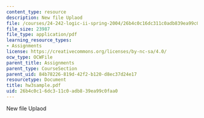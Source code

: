```yaml
---
content_type: resource
description: New file Uplaod
file: /courses/24-242-logic-ii-spring-2004/26b4c0c16dc311c0adb839ea99c0faa0_hw3sample.pdf
file_size: 23987
file_type: application/pdf
learning_resource_types:
- Assignments
license: https://creativecommons.org/licenses/by-nc-sa/4.0/
ocw_type: OCWFile
parent_title: Assignments
parent_type: CourseSection
parent_uid: 84b78226-819d-42f2-b120-d8ec37d24e17
resourcetype: Document
title: hw3sample.pdf
uid: 26b4c0c1-6dc3-11c0-adb8-39ea99c0faa0
---
```

New file Uplaod
